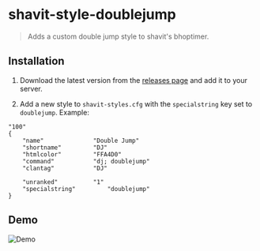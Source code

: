 # shavit-style-doublejump
> Adds a custom double jump style to shavit's bhoptimer.

## Installation
1. Download the latest version from the [releases page](https://github.com/strafe/shavit-style-doublejump/releases/latest) and add it to your server.

1. Add a new style to `shavit-styles.cfg` with the `specialstring` key set to `doublejump`. Example:
```
"100"
{
	"name"				"Double Jump"
	"shortname"			"DJ"
	"htmlcolor"			"FFA4D0"
	"command"			"dj; doublejump"
	"clantag"			"DJ"

	"unranked"			"1"
	"specialstring"			"doublejump"
}
```

## Demo
![Demo](demo.gif)
